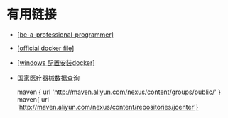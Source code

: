 
# 有用链接

- [[be-a-professional-programmer]](https://github.com/stanzhai/be-a-professional-programmer)
- [[official docker file]](https://github.com/docker-library)
- [[windows 配置安装docker]](https://docs.microsoft.com/zh-cn/virtualization/windowscontainers/manage-docker/configure-docker-daemon)

- [国家医疗器械数据查询](http://app1.sfda.gov.cn/datasearchcnda/face3/base.jsp?tableId=26&tableName=TABLE26&title=%EF%BF%BD%EF%BF%BD%EF%BF%BD%EF%BF%BD%D2%BD%EF%BF%BD%EF%BF%BD%EF%BF%BD%EF%BF%BD%D0%B5%EF%BF%BD%EF%BF%BD%C6%B7%EF%BF%BD%EF%BF%BD%D7%A2%EF%BF%BD%E1%A3%A9&bcId=152904417281669781044048234789)

    maven { url 'http://maven.aliyun.com/nexus/content/groups/public/' }
    maven{ url 'http://maven.aliyun.com/nexus/content/repositories/jcenter'}

